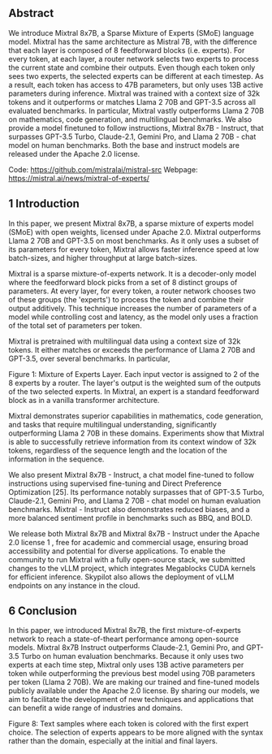 ## Abstract

We introduce Mixtral 8x7B, a Sparse Mixture of Experts (SMoE) language model. Mixtral has the same architecture as Mistral 7B, with the difference that each layer is composed of 8 feedforward blocks (i.e. experts). For every token, at each layer, a router network selects two experts to process the current state and combine their outputs. Even though each token only sees two experts, the selected experts can be different at each timestep. As a result, each token has access to 47B parameters, but only uses 13B active parameters during inference. Mixtral was trained with a context size of 32k tokens and it outperforms or matches Llama 2 70B and GPT-3.5 across all evaluated benchmarks. In particular, Mixtral vastly outperforms Llama 2 70B on mathematics, code generation, and multilingual benchmarks. We also provide a model finetuned to follow instructions, Mixtral 8x7B - Instruct, that surpasses GPT-3.5 Turbo, Claude-2.1, Gemini Pro, and Llama 2 70B - chat model on human benchmarks. Both the base and instruct models are released under the Apache 2.0 license.

Code: https://github.com/mistralai/mistral-src Webpage: https://mistral.ai/news/mixtral-of-experts/

## 1 Introduction

In this paper, we present Mixtral 8x7B, a sparse mixture of experts model (SMoE) with open weights, licensed under Apache 2.0. Mixtral outperforms Llama 2 70B and GPT-3.5 on most benchmarks. As it only uses a subset of its parameters for every token, Mixtral allows faster inference speed at low batch-sizes, and higher throughput at large batch-sizes.

Mixtral is a sparse mixture-of-experts network. It is a decoder-only model where the feedforward block picks from a set of 8 distinct groups of parameters. At every layer, for every token, a router network chooses two of these groups (the 'experts') to process the token and combine their output additively. This technique increases the number of parameters of a model while controlling cost and latency, as the model only uses a fraction of the total set of parameters per token.

Mixtral is pretrained with multilingual data using a context size of 32k tokens. It either matches or exceeds the performance of Llama 2 70B and GPT-3.5, over several benchmarks. In particular,

Figure 1: Mixture of Experts Layer. Each input vector is assigned to 2 of the 8 experts by a router. The layer's output is the weighted sum of the outputs of the two selected experts. In Mixtral, an expert is a standard feedforward block as in a vanilla transformer architecture.

<!-- image -->

Mixtral demonstrates superior capabilities in mathematics, code generation, and tasks that require multilingual understanding, significantly outperforming Llama 2 70B in these domains. Experiments show that Mixtral is able to successfully retrieve information from its context window of 32k tokens, regardless of the sequence length and the location of the information in the sequence.

We also present Mixtral 8x7B - Instruct, a chat model fine-tuned to follow instructions using supervised fine-tuning and Direct Preference Optimization [25]. Its performance notably surpasses that of GPT-3.5 Turbo, Claude-2.1, Gemini Pro, and Llama 2 70B - chat model on human evaluation benchmarks. Mixtral - Instruct also demonstrates reduced biases, and a more balanced sentiment profile in benchmarks such as BBQ, and BOLD.

We release both Mixtral 8x7B and Mixtral 8x7B - Instruct under the Apache 2.0 license 1 , free for academic and commercial usage, ensuring broad accessibility and potential for diverse applications. To enable the community to run Mixtral with a fully open-source stack, we submitted changes to the vLLM project, which integrates Megablocks CUDA kernels for efficient inference. Skypilot also allows the deployment of vLLM endpoints on any instance in the cloud.

## 6 Conclusion

In this paper, we introduced Mixtral 8x7B, the first mixture-of-experts network to reach a state-of-theart performance among open-source models. Mixtral 8x7B Instruct outperforms Claude-2.1, Gemini Pro, and GPT-3.5 Turbo on human evaluation benchmarks. Because it only uses two experts at each time step, Mixtral only uses 13B active parameters per token while outperforming the previous best model using 70B parameters per token (Llama 2 70B). We are making our trained and fine-tuned models publicly available under the Apache 2.0 license. By sharing our models, we aim to facilitate the development of new techniques and applications that can benefit a wide range of industries and domains.

Figure 8: Text samples where each token is colored with the first expert choice. The selection of experts appears to be more aligned with the syntax rather than the domain, especially at the initial and final layers.

<!-- image -->


